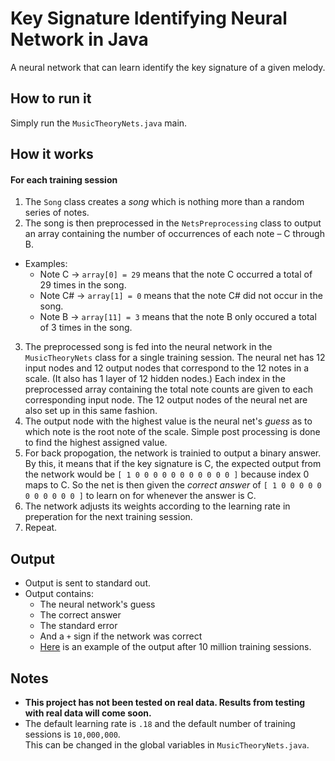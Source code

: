# Key Signature Identifying Neural Network in Java
A neural network that can learn identify the key signature of a given melody.

## How to run it

Simply run the `MusicTheoryNets.java` main.

## How it works

#### For each training session
1. The `Song` class creates a *song* which is nothing more than a random series of notes.
2. The song is then preprocessed in the `NetsPreprocessing` class to output an array
containing the number of occurrences of each note – C through B.  
  * Examples: 
    * Note C -> `array[0] = 29` means that the note C occurred a total of 29 times in the song.
    * Note C# -> `array[1] = 0` means that the note C# did not occur in the song. 
    * Note B -> `array[11] = 3` means that the note B only occured a total of 3 times in the song.
3. The preprocessed song is fed into the neural network in the `MusicTheoryNets` class for a single training session. The neural net has 12 input nodes and 12 output nodes that correspond to the 12 notes in a scale. (It also has 1 layer of 12 hidden nodes.) Each index in the preprocessed array containing the total note counts are given to each corresponding
input node. The 12 output nodes of the neural net are also set up in this same fashion.
4. The output node with the highest value is the neural net's *guess* as to which note is the root note of the scale.
Simple post processing is done to find the highest assigned value.
5. For back propogation, the network is trainied to output a binary answer. By this, it means that if the key signature is
C, the expected output from the network would be `[ 1 0 0 0 0 0 0 0 0 0 0 0 ]` because index 0 maps to C. So the net 
is then given the *correct answer* of `[ 1 0 0 0 0 0 0 0 0 0 0 0 ]` to learn on for whenever the answer is C.
6. The network adjusts its weights according to the learning rate in preperation for the next training session.
7. Repeat.

## Output
* Output is sent to standard out.
* Output contains:
  * The neural network's guess
  * The correct answer
  * The standard error
  * And a `+` sign if the network was correct
  * [Here](http://i.imgur.com/2QhDqRl.png) is an example of 
  the output after 10 million training sessions.

## Notes
* **This project has not been tested on real data. Results from testing with real data will come soon.**
* The default learning rate is `.18` and the default number of training sessions is `10,000,000`.  
This can be changed in the global variables in `MusicTheoryNets.java`.
